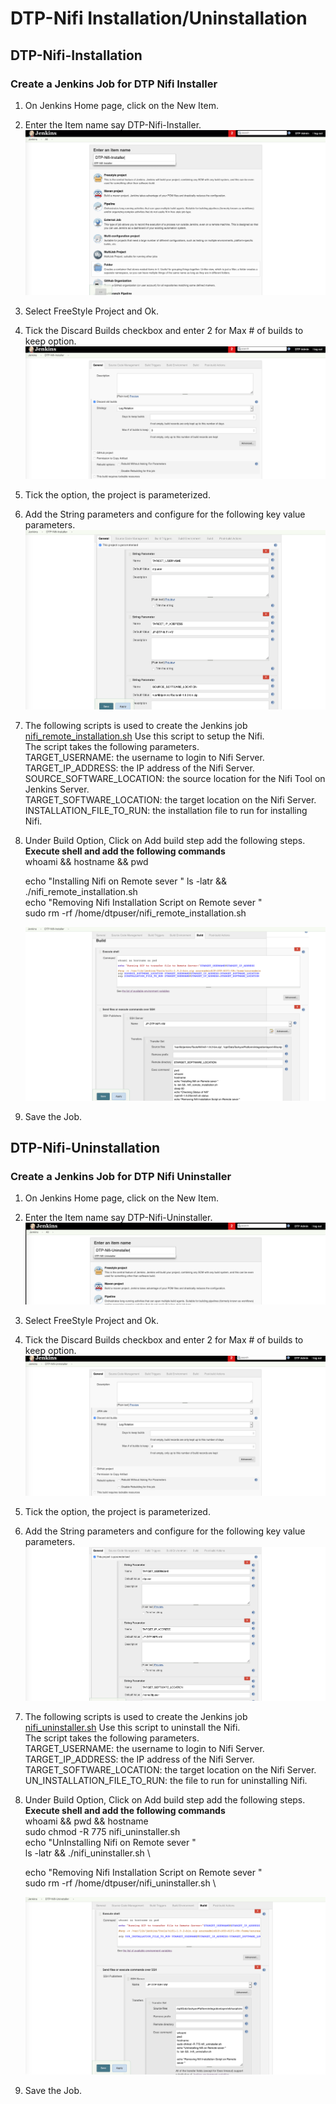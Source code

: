 # DTP-Nifi Installation/Uninstallation

## DTP-Nifi-Installation

### Create a Jenkins Job for DTP Nifi Installer

1. On Jenkins Home page, click on the New Item.

2. Enter the Item name say DTP-Nifi-Installer.
![Create-DTP-Nifi-Installer Jenkins](/integrationlayer/nifi/images/dtp-nifi-installer1.png)

3. Select FreeStyle Project and Ok.

4. Tick the Discard Builds checkbox and enter 2 for Max # of builds to keep option.
![DiscardBuild-DTP-Nifi-Installer Jenkins](/integrationlayer/nifi/images/dtp-nifi-installer2.png)

5. Tick the option, the  project  is parameterized.

6. Add the String parameters and configure for the following key value parameters. \
![Parameterise-DTP-Nifi-Installer Jenkins](/integrationlayer/nifi/images/dtp-nifi-installer3.png)

7. The following scripts is used to create the Jenkins job \
[nifi_remote_installation.sh](/integrationlayer/nifi/scripts/nifi_remote_installation.sh)
Use this script to setup the Nifi.\
The script takes the following parameters.\
TARGET_USERNAME: the username to login to Nifi Server.\
TARGET_IP_ADDRESS: the IP address of the Nifi Server.\
SOURCE_SOFTWARE_LOCATION: the source location for the Nifi Tool on Jenkins Server.\
TARGET_SOFTWARE_LOCATION: the target location on the Nifi Server.\
INSTALLATION_FILE_TO_RUN: the installation file to run for installing Nifi.

8. Under Build Option, Click on Add build step add the following steps.\
   **Execute shell and add the following commands**\
   whoami && hostname && pwd 

   echo "Installing Nifi on Remote sever "
   ls -latr && ./nifi_remote_installation.sh \
   echo "Removing Nifi Installation Script on Remote sever " \
   sudo rm -rf /home/dtpuser/nifi_remote_installation.sh

   ![AddBuildSteps-DTP-Nifi-Installer Jenkins](/integrationlayer/nifi/images/dtp-nifi-installer4.png)

9. Save the Job.

## DTP-Nifi-Uninstallation

### Create a Jenkins Job for DTP Nifi Uninstaller

1. On Jenkins Home page, click on the New Item.

2. Enter the Item name say DTP-Nifi-Uninstaller.
![Create-DTP-Nifi-Uninstaller Jenkins](/integrationlayer/nifi/images/dtp-nifi-uninstaller1.png)

3. Select FreeStyle Project and Ok.

4. Tick the Discard Builds checkbox and enter 2 for Max # of builds to keep option.
![DiscardBuild-DTP-Nifi-Uninstaller Jenkins](/integrationlayer/nifi/images/dtp-nifi-uninstaller2.png)

5. Tick the option, the  project  is parameterized.

6. Add the String parameters and configure for the following key value parameters. \
![Parameterise-DTP-Nifi-Uninstaller Jenkins](/integrationlayer/nifi/images/dtp-nifi-uninstaller3.png)

7. The following scripts is used to create the Jenkins job \
[nifi_uninstaller.sh](/integrationlayer/nifi/scripts/nifi_uninstaller.sh)
Use this script to uninstall the Nifi.\
The script takes the following parameters.\
TARGET_USERNAME: the username to login to Nifi Server.\
TARGET_IP_ADDRESS: the IP address of the Nifi Server.\
TARGET_SOFTWARE_LOCATION: the target location on the Nifi Server.\
UN_INSTALLATION_FILE_TO_RUN: the file to run for uninstalling Nifi.

8. Under Build Option, Click on Add build step add the following steps.\
   **Execute shell and add the following commands**\
   whoami && pwd && hostname \
   sudo chmod -R 775 nifi_uninstaller.sh \
   echo "UnInstalling Nifi on Remote sever " \
   ls -latr && ./nifi_uninstaller.sh \

   echo "Removing Nifi Installation Script on Remote sever " \
   sudo rm -rf /home/dtpuser/nifi_uninstaller.sh \

   ![AddBuildSteps-DTP-Nifi-Installer Jenkins](/integrationlayer/nifi/images/dtp-nifi-uninstaller4.png)

9. Save the Job.
